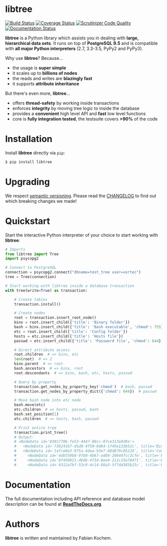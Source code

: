 libtree
=======
[![Build Status](https://travis-ci.org/vortec/libtree.svg?branch=master)](https://travis-ci.org/vortec/libtree)
[![Coverage Status](https://coveralls.io/repos/vortec/libtree/badge.svg?branch=master&service=github)](https://coveralls.io/github/vortec/libtree?branch=master)
[![Scrutinizer Code Quality](https://scrutinizer-ci.com/g/vortec/libtree/badges/quality-score.png?b=master)](https://scrutinizer-ci.com/g/vortec/libtree/?branch=master)
[![Documentation Status](https://readthedocs.org/projects/libtree/badge/?version=latest)](https://libtree.readthedocs.org/en/latest/?badge=latest)


**libtree** is a Python library which assists you in dealing with **large,
hierarchical data sets**. It runs on top of **PostgreSQL 9.5** and is
compatible with **all major Python interpreters** (2.7, 3.3-3.5, PyPy2
and PyPy3).

Why use **libtree**? Because...

 - the usage is **super simple**
 - it scales up to **billions of nodes**
 - the reads and writes are **blazingly fast**
 - it supports **attribute inheritance**


But there's even more, **libtree**...

 - offers **thread-safety** by working inside transactions
 - enforces **integrity** by moving tree logic to inside the database
 - provides a **convenient** high level API and **fast** low level functions
 - core is **fully integration tested**, the testsuite covers **>90%** of the code


Installation
============
Install **libtree** directly via ``pip``:

```bash
$ pip install libtree
```

Upgrading
=========
We respect [semantic versioning](http://semver.org/). Please read the
[CHANGELOG](https://github.com/conceptsandtraining/libtree/blob/master/CHANGELOG)
to find out which breaking changes we made!


Quickstart
==========
Start the interactive Python interpreter of your choice to start working with
**libtree**:

```python
# Imports
from libtree import Tree
import psycopg2

# Connect to PostgreSQL
connection = psycopg2.connect("dbname=test_tree user=vortec")
tree = Tree(connection)

# Start working with libtree inside a database transaction
with tree(write=True) as transaction:

    # Create tables
    transaction.install()

    # Create nodes
    root = transaction.insert_root_node()
    binx = root.insert_child({'title': 'Binary folder'})
    bash = binx.insert_child({'title': 'Bash executable', 'chmod': 755})
    etc = root.insert_child({'title': 'Config folder'})
    hosts = etc.insert_child({'title': 'Hosts file'})
    passwd = etc.insert_child({'title': 'Password file', 'chmod': 644})

    # Direct attribute access
    root.children  # => binx, etc
    len(root)  # => 2
    binx.parent  # => root
    bash.ancestors  # => binx, root
    root.descendants  # => binx, bash, etc, hosts, passwd

    # Query by property
    transaction.get_nodes_by_property_key('chmod')  # bash, passwd
    transaction.get_nodes_by_property_dict({'chmod': 644})  # passwd

    # Move bash node into etc node
    bash.move(etc)
    etc.children  # => hosts, passwd, bash
    bash.set_position(1)
    etc.children  # => hosts, bash, passwd

    # Print entire tree
    transaction.print_tree()
    # Output:
    # <NodeData id='0301770b-fe53-4447-88cc-87ce313e8d9a'>
    #   <NodeData id='726241b7-d1d0-4f50-8db4-1f45e133b52c', title='Binary folder'>
    #   <NodeData id='1afce8e3-975a-4daa-93e7-88d879c05224', title='Config folder'>
    #     <NodeData id='4db559b8-97b0-4b67-ad69-20644fcc3cfe', title='Hosts file'>
    #     <NodeData id='8f458921-d6db-4f34-8ee4-211c15e78471', title='Bash executable'>
    #     <NodeData id='4312a7bf-53c9-4c14-80a3-5f7dd385b25c', title='Password file'>
```


Documentation
=============
The full documentation including API reference and database model
description can be found at
**[ReadTheDocs.org](https://libtree.readthedocs.org/en/latest/)**.


Authors
=======
**libtree** is written and maintained by Fabian Kochem.
